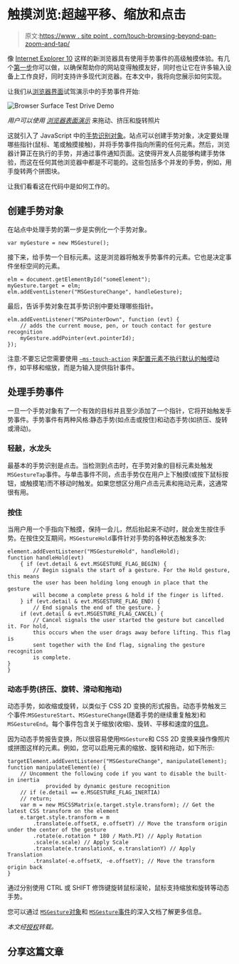 # 触摸浏览:超越平移、缩放和点击

> 原文:[https://www . site point . com/touch-browsing-beyond-pan-zoom-and-tap/](https://www.sitepoint.com/touch-browsing-beyond-pan-zoom-and-tap/)

像 [Internet Explorer 10](http://ie.microsoft.com/testdrive/Browser/BrowserSurface/) 这样的新浏览器具有使用手势事件的高级触摸体验。有几个[第一步](http://blogs.msdn.com/b/ie/archive/2011/09/20/touch-input-for-ie10-and-metro-style-apps.aspx)你可以做，以确保帮助你的网站变得触摸友好，同时也让它在许多输入设备上工作良好，同时支持许多现代浏览器。在本文中，我将向您展示如何实现。

让我们从[浏览器界面](http://ie.microsoft.com/testdrive/Browser/BrowserSurface/)试驾演示中的手势事件开始:

![Browser Surface Test Drive Demo](../Images/9a42090caf66c18530ff16714934b7cd.png "figure1")

*用户可以使用* [*浏览器表面演示*](http://ie.microsoft.com/testdrive/Browser/BrowserSurface/) 来拖动、挤压和旋转照片

这就引入了 JavaScript 中的[手势识别对象](http://msdn.microsoft.com/en-us/library/ie/hh968249(v=vs.85).aspx)。站点可以创建手势对象，决定要处理哪些指针(鼠标、笔或触摸接触)，并将手势事件指向所需的任何元素。然后，浏览器计算正在执行的手势，并通过事件通知页面。这使得开发人员能够构建手势体验，而这在任何其他浏览器中都是不可能的。这些包括多个并发的手势，例如，用手旋转两个拼图块。

让我们看看这在代码中是如何工作的。

## 创建手势对象

在站点中处理手势的第一步是实例化一个手势对象。

`var myGesture = new MSGesture();`

接下来，给手势一个目标元素。这是浏览器将触发手势事件的元素。它也是决定事件坐标空间的元素。

```
elm = document.getElementById("someElement"); 
myGesture.target = elm; 
elm.addEventListener("MSGestureChange", handleGesture);
```

最后，告诉手势对象在其手势识别中要处理哪些指针。

```
elm.addEventListener("MSPointerDown", function (evt) {
    // adds the current mouse, pen, or touch contact for gesture recognition 
    myGesture.addPointer(evt.pointerId); 
});
```

注意:不要忘记您需要使用 [`–ms-touch-action`](http://msdn.microsoft.com/en-us/library/ie/hh772044(v=vs.85).aspx) 来[配置元素不执行默认的触摸](http://blogs.msdn.com/b/ie/archive/2012/04/20/guidelines-for-building-touch-friendly-sites.aspx)动作，如平移和缩放，而是为输入提供指针事件。

## 处理手势事件

一旦一个手势对象有了一个有效的目标并且至少添加了一个指针，它将开始触发手势事件。手势事件有两种风格:静态手势(如点击或按住)和动态手势(如挤压、旋转或滑动)。

### 轻敲，水龙头

最基本的手势识别是点击。当检测到点击时，在手势对象的目标元素处触发`MSGestureTap`事件。与单击事件不同，点击手势仅在用户上下触摸(或按下鼠标按钮，或触摸笔)而不移动时触发。如果您想区分用户点击元素和拖动元素，这通常很有用。

### 按住

当用户用一个手指向下触摸，保持一会儿，然后抬起来不动时，就会发生按住手势。在按住交互期间，`MSGestureHold`事件针对手势的各种状态触发多次:

```
element.addEventListener("MSGestureHold", handleHold); 
function handleHold(evt) 
    { if (evt.detail & evt.MSGESTURE_FLAG_BEGIN) {
        // Begin signals the start of a gesture. For the Hold gesture, this means 
        the user has been holding long enough in place that the gesture 
        will become a complete press & hold if the finger is lifted. 
    } if (evt.detail & evt.MSGESTURE_FLAG_END) { 
        // End signals the end of the gesture. } 
    if (evt.detail & evt.MSGESTURE_FLAG_CANCEL) { 
        // Cancel signals the user started the gesture but cancelled it. For hold, 
        this occurs when the user drags away before lifting. This flag is 
        sent together with the End flag, signaling the gesture recognition 
        is complete. 
} 
}
```

### 动态手势(挤压、旋转、滑动和拖动)

动态手势，如收缩或旋转，以类似于 CSS 2D 变换的形式报告。动态手势触发三个事件:`MSGestureStart`、`MSGestureChange`(随着手势的继续重复触发)和`MSGestureEnd`。每个事件包含关于缩放(收缩)、旋转、平移和速度的[信息](http://msdn.microsoft.com/en-us/library/ie/hh772076(v=vs.85).aspx)。

因为动态手势报告变换，所以很容易使用`MSGesture`和 CSS 2D 变换来操作像照片或拼图这样的元素。例如，您可以启用元素的缩放、旋转和拖动，如下所示:

```
targetElement.addEventListener("MSGestureChange", manipulateElement); 
function manipulateElement(e) { 
    // Uncomment the following code if you want to disable the built-in inertia 
            provided by dynamic gesture recognition 
    // if (e.detail == e.MSGESTURE_FLAG_INERTIA) 
    // return;   
    var m = new MSCSSMatrix(e.target.style.transform); // Get the latest CSS transform on the element 
    e.target.style.transform = m 
        .translate(e.offsetX, e.offsetY) // Move the transform origin under the center of the gesture 
        .rotate(e.rotation * 180 / Math.PI) // Apply Rotation 
        .scale(e.scale) // Apply Scale 
        .translate(e.translationX, e.translationY) // Apply Translation 
        .translate(-e.offsetX, -e.offsetY); // Move the transform origin back 
}
```

通过分别使用 CTRL 或 SHIFT 修饰键旋转鼠标滚轮，鼠标支持缩放和旋转等动态手势。

您可以通过 [`MSGesture`对象](http://msdn.microsoft.com/en-us/library/ie/hh968249(v=vs.85).aspx)和 [`MSGesture`事件](http://msdn.microsoft.com/en-us/library/ie/hh772076(v=vs.85).aspx)的深入文档了解更多信息。

*本文经[授权](http://blogs.msdn.com/b/ie/archive/2012/06/20/go-beyond-pan-zoom-and-tap-using-gesture-events.aspx)转载。*

## 分享这篇文章